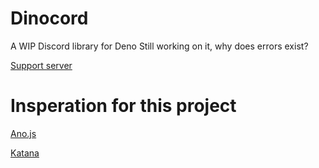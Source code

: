 # Dinocord
A WIP Discord library for Deno
Still working on it, why does errors exist?

[Support server](https://discord.gg/YpxKYM2cvE)
# Insperation for this project

[Ano.js](https://github.com/ItsYaBoiElijah11/Ano.js)

[Katana](https://github.com/stuyy/Katana)
